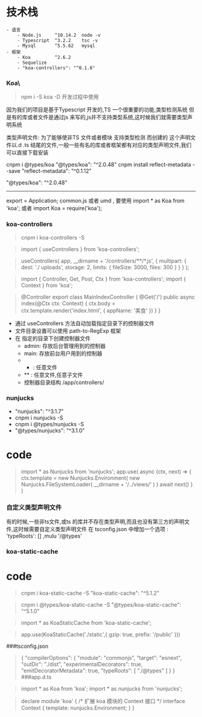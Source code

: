 # 技术栈

    - 语言
        - Node.js     ^10.14.2  node -v     
        - Typescript  ^3.2.2    tsc -v
        - Mysql       ^5.5.62   mysql
    - 框架
        - Koa         ^2.6.2
        - Sequelize 
        - "koa-controllers": "^0.1.6"

### Koa\


> npm i -S koa    -D 开发过程中使用   

  因为我们的项目是基于Typescript 开发的,TS 一个很重要的功能,类型检测系统
  但是有的库或者文件是通过js 来写的,js并不支持类型系统,这时候我们就需要类型声明系统

  类型声明文件: 为了能够使非TS 文件或者模块 支持类型检测 而创建的
  这个声明文件以.d .ts 结尾的文件,一般一些有名的库或者框架都有对应的类型声明文件,我们可以直接下载安装

  cnpm i @types/koa                        "@types/koa": "^2.0.48"
  cnpm install reflect-metadata --save     "reflect-metadata": "^0.1.12"

  "@types/koa": "^2.0.48"

  ****
  export = Application;  common.js 或者 umd  ,  要使用  import * as  Koa from 'koa';  或者 import Koa = require('koa');

### koa-controllers  

> cnpm i koa-controllers -S

> import { useControllers } from 'koa-controllers';

>useControllers(
  app,
  __dirname + '/controllers/**/*.js',
  {
  multipart: { 
  dest: './ uploads',
  storage: 2,
  limits: {
  fileSize: 3000,
  files: 300
}
  }
  }
);

>import { Controller, Get, Post, Ctx } from 'koa-controllers';
import { Context } from 'koa';

>@Controller
export class MainIndexController {
  @Get('/')
  public async index(@Ctx ctx: Context) {
  ctx.body = ctx.template.render('index.html', {
  appName: '美食'
  })
  }
}

   - 通过 useControllers 方法自动加载指定目录下的控制器文件
   - 文件目录设置可以使用  path-to-RegExp  框架
   - 在 指定的目录下创建控制器文件
        - admin: 存放后台管理用到的控制器
        - main: 存放前台用户用到的控制器
        - * : 任意文件
        - ** : 任意文件,任意子文件
        - 控制器目录结构  /app/controllers/

###  nunjucks

  - "nunjucks": "^3.1.7"
  -  cnpm i nunjucks -S
  - cnpm i @types/nunjucks -S
  - "@types/nunjucks": "^3.1.0"

# code
  >import * as Nunjucks from 'nunjucks';
  >app.use( async (ctx, next) => {
  ctx.template =  new Nunjucks.Environment(
  new Nunjucks.FileSystemLoader( __dirname + '/../views/'  )
   )
   await next()
} )



###  自定义类型声明文件

  有的时候,一些非ts文件,或ts 的库并不存在类型声明,而且也没有第三方的声明文件,这时候需要自定义类型声明文件
  在 tsconfig.json 中增加一个选项 :  'typeRoots': []  ,mulu   '/@types'

###  koa-static-cache 

# code

> cnpm i koa-static-cache -S            "koa-static-cache": "^5.1.2"

> cnpm i @types/koa-static-cache -S     "@types/koa-static-cache": "^5.1.0"

> import * as KoaStaticCache from 'koa-static-cache';

>app.use(KoaStaticCache('./static',{
  gzip: true,
  prefix: '/public'
}))

###tsconfig.json

>{
  "compilerOptions": {
  "module": "commonjs",
  "target": "esnext",
  "outDir": "./dist",
  "experimentalDecorators": true,
  "emitDecoratorMetadata": true,
  "typeRoots": [
  "./@types"
  ]
  }
}
###app.d.ts

>import * as Koa from 'koa';
>import * as nunjucks from 'nunjucks';

>declare module 'koa' {
  /* 扩展 koa 模块的 Context 接口 */
  interface Context {
  template: nunjucks.Environment;
  }
}
